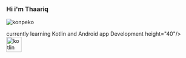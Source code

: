 ### Hi i'm Thaariq

![konpeko](https://user-images.githubusercontent.com/77008948/135039934-2fb09d96-5d67-4fea-9b24-bf09f155a10c.gif)


currently learning Kotlin and Android app Development
height="40"/> </a> <a href="https://kotlinlang.org" target="_blank"> <img src="https://www.vectorlogo.zone/logos/kotlinlang/kotlinlang-icon.svg" alt="kotlin" width="40" height="40"/> </a> </p>
